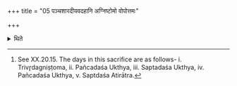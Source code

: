 +++
title = "05 पञ्चशारदीयवदहानि अग्निष्टोमो वोपोत्तमः"

+++

<details><summary>थिते</summary>

5. (The Soma-sacrificial) days should be as in Pañca śāradīyia[^1] (sacrifice); optionally the penultimate (day should be) Agniṣṭoma.  

[^1]: See XX.20.15. The days in this sacrifice are as follows- i. Trivr̥dagniṣṭoma, ii. Pañcadaśa Ukthya, iii. Saptadaśa Ukthya, iv. Pañcadaśa Ukthya, v. Saptdaśa Atirātra.  
</details>
